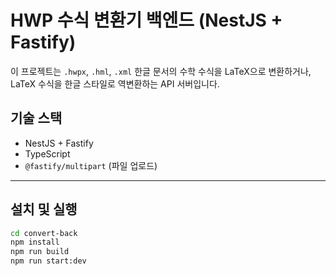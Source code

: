 # HWP 수식 변환기 백엔드 (NestJS + Fastify)

이 프로젝트는 `.hwpx`, `.hml`, `.xml` 한글 문서의 수학 수식을 LaTeX으로 변환하거나, LaTeX 수식을 한글 스타일로 역변환하는 API 서버입니다.

## 기술 스택

- NestJS + Fastify
- TypeScript
- `@fastify/multipart` (파일 업로드)

---


##  설치 및 실행

```bash
cd convert-back
npm install
npm run build
npm run start:dev